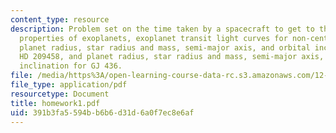 ```yaml
---
content_type: resource
description: Problem set on the time taken by a spacecraft to get to the nearest exoplanet,
  properties of exoplanets, exoplanet transit light curves for non-central transits,
  planet radius, star radius and mass, semi-major axis, and orbital inclination for
  HD 209458, and planet radius, star radius and mass, semi-major axis, and orbital
  inclination for GJ 436.
file: /media/https%3A/open-learning-course-data-rc.s3.amazonaws.com/12-425-extrasolar-planets-physics-and-detection-techniques-fall-2007/391b3fa5594bb6b6d31d6a0f7ec8e6af_homework1.pdf
file_type: application/pdf
resourcetype: Document
title: homework1.pdf
uid: 391b3fa5-594b-b6b6-d31d-6a0f7ec8e6af
---
```

